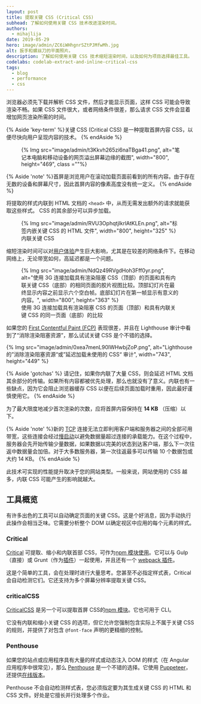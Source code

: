 ```yaml
---
layout: post
title: 提取关键 CSS (Critical CSS)
subhead: 了解如何使用关键 CSS 技术改进渲染时间。
authors:
  - mihajlija
date: 2019-05-29
hero: image/admin/ZC6iWHhgnrSZtPJMfwMh.jpg
alt: 扳手和螺丝刀的平面照片。
description: 了解如何使用关键 CSS 技术缩短渲染时间，以及如何为项目选择最佳工具。
codelabs: codelab-extract-and-inline-critical-css
tags:
  - blog
  - performance
  - css
---
```


浏览器必须先下载并解析 CSS 文件，然后才能显示页面，这样 CSS 可能会导致渲染不畅。如果 CSS 文件很大，或者网络条件很差，那么请求 CSS 文件会显着增加网页渲染所需的时间。

{% Aside 'key-term' %}关键 CSS (Critical CSS) 是一种提取首屏内容 CSS，以便尽快向用户呈现内容的技术。 {% endAside %}

<figure>{% Img src="image/admin/t3Kkvh265zi6naTBga41.png", alt="笔记本电脑和移动设备的网页溢出屏幕边缘的截图", width="800", height="469", class =""%}</figure>

{% Aside 'note' %}首屏是浏览用户在滚动加载页面前看到的所有内容。由于存在无数的设备和屏幕尺寸，因此首屏内容的像素高度没有统一定义。 {% endAside %}

将提取的样式内联到 HTML 文档的 `<head>` 中，从而无需发出额外的请求就能获取这些样式。 CSS 的其余部分可以异步加载。

<figure>{% Img src="image/admin/RVU3OphqtjlkrlAtKLEn.png", alt="标签内嵌关键 CSS 的 HTML 文件", width="800", height="325" %}<figcaption>内联关键 CSS</figcaption></figure>

缩短渲染时间可以对[用户体验](https://developers.google.com/web/fundamentals/performance/rail#ux)产生巨大影响，尤其是在较差的网络条件下。在移动网络上，无论带宽如何，高延迟都是一个问题。

<figure>{% Img src="image/admin/NdQz49RVgdHoh3Fff0yr.png", alt="使用 3G 连接加载具有渲染阻塞 CSS（顶部）的页面和具有内联关键 CSS（底部）的相同页面的胶片视图比较。顶部幻灯片在最终显示内容之前显示六个空白帧。底部幻灯片在第一帧显示有意义的内容。", width="800", height="363" %}<figcaption>使用 3G 连接加载具有渲染阻塞 CSS 的页面（顶部）和具有内联关键 CSS 的同一页面（底部）的比较</figcaption></figure>

如果您的 [First Contentful Paint (FCP)](/first-contentful-paint) 表现很差，并且在 Lighthouse 审计中看到了“消除渲染阻塞资源”，那么试试关键 CSS 是个不错的选择。

{% Img src="image/admin/0xea7menL90lWHwbjZoP.png", alt="Lighthouse 的”消除渲染阻塞资源“或”延迟加载未使用的 CSS“ 审计", width="743", height="449" %}

{% Aside 'gotchas' %} 请记住，如果你内联了大量 CSS，则会延迟 HTML 文档其余部分的传输。如果所有内容都被优先处理，那么也就没有了意义。内联也有一些缺点，因为它会阻止浏览器缓存 CSS 以便在后续页面加载时重用，因此最好谨慎使用它。 {% endAside %}

<p id="14KB">为了最大限度地减少首次渲染的次数，应将首屏内容保持在 <strong>14 KB</strong> （压缩）以下。</p>

{% Aside 'note' %}新的 [TCP](https://hpbn.co/building-blocks-of-tcp/) 连接无法立即利用客户端和服务器之间的全部可用带宽，这些连接会经过[慢启动](https://hpbn.co/building-blocks-of-tcp/#slow-start)以避免数据量超过连接的承载能力。在这个过程中，服务器会先开始传输少量数据，如果数据以完美的状态到达客户端，那么下一次往返中数据量会加倍。对于大多数服务器，第一次往返最多可以传输 10 个数据包或大约 14 KB。 {% endAside %}

此技术可实现的性能提升取决于您的网站类型。一般来说，网站使用的 CSS 越多，内联 CSS 可能产生的影响就越大。

## 工具概览

有许多出色的工具可以自动确定页面的关键 CSS。这是个好消息，因为手动执行此操作会相当乏味。它需要分析整个 DOM 以确定视区中应用的每个元素的样式。

### Critical

[Critical](https://github.com/addyosmani/critical) 可提取、缩小和内联首部 CSS，可作为[npm 模块使用](https://www.npmjs.com/package/critical)。它可以与 Gulp（直接）或 Grunt（作为[插件](https://github.com/bezoerb/grunt-critical)）一起使用，并且还有一个 [webpack 插件](https://github.com/anthonygore/html-critical-webpack-plugin)。

这是个简单的工具，会在处理时进行大量思考。您甚至不必指定样式表，Critical 会自动检测它们。它还支持为多个屏幕分辨率提取关键 CSS。

### criticalCSS

[CriticalCSS](https://github.com/filamentgroup/criticalCSS) 是另一个可以提取首屏 CSS的[npm 模块](https://www.npmjs.com/package/criticalcss)。它也可用于 CLI。

它没有内联和缩小关键 CSS 的选项，但它允许您强制包含实际上不属于关键 CSS 的规则，并提供了对包含 `@font-face` 声明的更精细的控制。

### Penthouse

如果您的站点或应用程序具有大量的样式或动态注入 DOM 的样式（在 Angular 应用程序中很常见），那么 [Penthouse](https://github.com/pocketjoso/penthouse) 是一个不错的选择。它使用 [Puppeteer](https://github.com/GoogleChrome/puppeteer)，还提供[在线版本](https://jonassebastianohlsson.com/criticalpathcssgenerator/)。

Penthouse 不会自动检测样式表，您必须指定要为其生成关键 CSS 的 HTML 和 CSS 文件。好处是它擅长并行处理多个作业。
